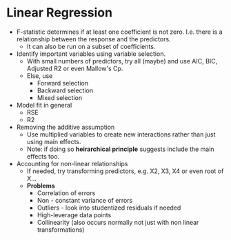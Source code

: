 # Linear Regression

 - F-statistic determines if at least one coefficient is not zero. I.e. there is a relationship between the response and the predictors. 
   - It can also be run on a subset of coefficients.
 - Identify important variables using variable selection.
   - With small numbers of predictors, try all (maybe) and use AIC, BIC, Adjusted R2 or even Mallow's Cp.
   - Else, use
     - Forward selection
     - Backward selection 
     - Mixed selection
- Model fit in general
  - RSE
  - R2
- Removing the additive assumption
  - Use multiplied variables to create new interactions rather than just using main effects. 
  - Note: if doing so __heirarchical principle__ suggests include the main effects too.
- Accounting for non-linear relationships
  - If needed, try transforming predictors, e.g. X2, X3, X4 or even root of X...
  - __Problems__
      - Correlation of errors
      - Non - constant variance of errors
      - Outliers - look into studentized residuals if needed
      - High-leverage data points
      - Collinearity (also occurs normally not just with non linear transformations)
